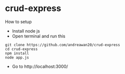 # crud-express

How to setup

- Install node js
- Open terminal and run this
```
git clone https://github.com/andreawan20/crud-express
cd crud-express
npm install
node app.js
```
- Go to http://localhost:3000/
